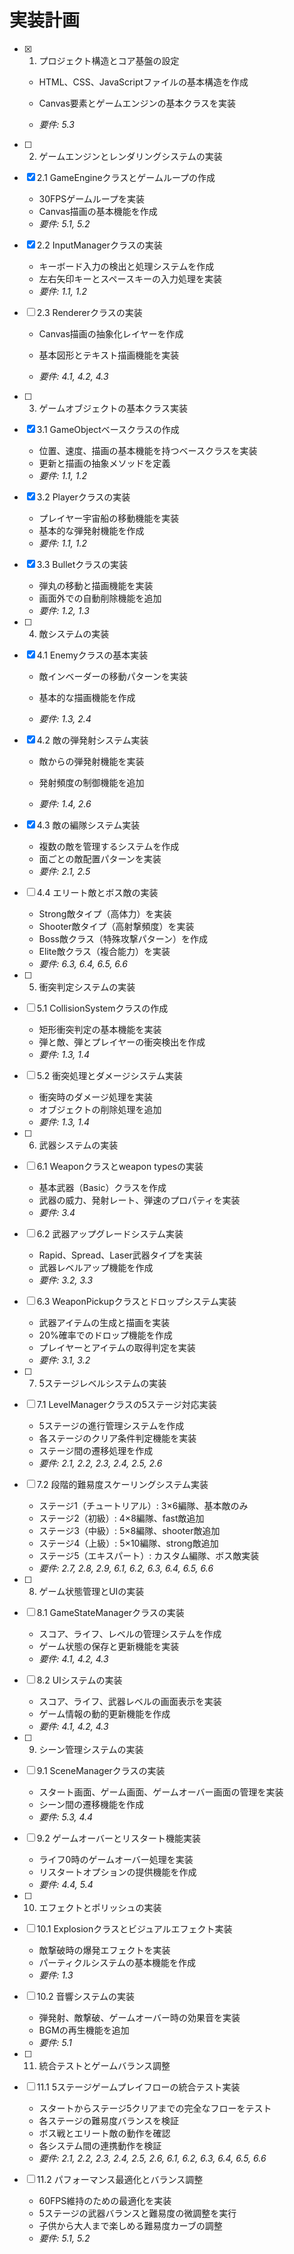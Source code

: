 # 実装計画

- [x] 1. プロジェクト構造とコア基盤の設定



  - HTML、CSS、JavaScriptファイルの基本構造を作成
  - Canvas要素とゲームエンジンの基本クラスを実装


  - _要件: 5.3_



- [ ] 2. ゲームエンジンとレンダリングシステムの実装
- [x] 2.1 GameEngineクラスとゲームループの作成


  - 30FPSゲームループを実装
  - Canvas描画の基本機能を作成
  - _要件: 5.1, 5.2_





- [x] 2.2 InputManagerクラスの実装


  - キーボード入力の検出と処理システムを作成
  - 左右矢印キーとスペースキーの入力処理を実装
  - _要件: 1.1, 1.2_



- [ ] 2.3 Rendererクラスの実装
  - Canvas描画の抽象化レイヤーを作成


  - 基本図形とテキスト描画機能を実装


  - _要件: 4.1, 4.2, 4.3_



- [ ] 3. ゲームオブジェクトの基本クラス実装
- [x] 3.1 GameObjectベースクラスの作成


  - 位置、速度、描画の基本機能を持つベースクラスを実装
  - 更新と描画の抽象メソッドを定義
  - _要件: 1.1, 1.2_





- [x] 3.2 Playerクラスの実装


  - プレイヤー宇宙船の移動機能を実装
  - 基本的な弾発射機能を作成
  - _要件: 1.1, 1.2_






- [x] 3.3 Bulletクラスの実装


  - 弾丸の移動と描画機能を実装
  - 画面外での自動削除機能を追加
  - _要件: 1.2, 1.3_



- [ ] 4. 敵システムの実装
- [x] 4.1 Enemyクラスの基本実装


  - 敵インベーダーの移動パターンを実装



  - 基本的な描画機能を作成


  - _要件: 1.3, 2.4_

- [x] 4.2 敵の弾発射システム実装




  - 敵からの弾発射機能を実装



  - 発射頻度の制御機能を追加
  - _要件: 1.4, 2.6_





- [x] 4.3 敵の編隊システム実装
  - 複数の敵を管理するシステムを作成
  - 面ごとの敵配置パターンを実装
  - _要件: 2.1, 2.5_

- [ ] 4.4 エリート敵とボス敵の実装
  - Strong敵タイプ（高体力）を実装
  - Shooter敵タイプ（高射撃頻度）を実装
  - Boss敵クラス（特殊攻撃パターン）を作成
  - Elite敵クラス（複合能力）を実装
  - _要件: 6.3, 6.4, 6.5, 6.6_



- [ ] 5. 衝突判定システムの実装
- [ ] 5.1 CollisionSystemクラスの作成
  - 矩形衝突判定の基本機能を実装
  - 弾と敵、弾とプレイヤーの衝突検出を作成
  - _要件: 1.3, 1.4_

- [ ] 5.2 衝突処理とダメージシステム実装
  - 衝突時のダメージ処理を実装
  - オブジェクトの削除処理を追加
  - _要件: 1.3, 1.4_

- [ ] 6. 武器システムの実装
- [ ] 6.1 Weaponクラスとweapon typesの実装
  - 基本武器（Basic）クラスを作成
  - 武器の威力、発射レート、弾速のプロパティを実装
  - _要件: 3.4_

- [ ] 6.2 武器アップグレードシステム実装
  - Rapid、Spread、Laser武器タイプを実装
  - 武器レベルアップ機能を作成
  - _要件: 3.2, 3.3_

- [ ] 6.3 WeaponPickupクラスとドロップシステム実装
  - 武器アイテムの生成と描画を実装
  - 20%確率でのドロップ機能を作成
  - プレイヤーとアイテムの取得判定を実装
  - _要件: 3.1, 3.2_

- [ ] 7. 5ステージレベルシステムの実装
- [ ] 7.1 LevelManagerクラスの5ステージ対応実装
  - 5ステージの進行管理システムを作成
  - 各ステージのクリア条件判定機能を実装
  - ステージ間の遷移処理を作成
  - _要件: 2.1, 2.2, 2.3, 2.4, 2.5, 2.6_

- [ ] 7.2 段階的難易度スケーリングシステム実装
  - ステージ1（チュートリアル）: 3×6編隊、基本敵のみ
  - ステージ2（初級）: 4×8編隊、fast敵追加
  - ステージ3（中級）: 5×8編隊、shooter敵追加
  - ステージ4（上級）: 5×10編隊、strong敵追加
  - ステージ5（エキスパート）: カスタム編隊、ボス敵実装
  - _要件: 2.7, 2.8, 2.9, 6.1, 6.2, 6.3, 6.4, 6.5, 6.6_

- [ ] 8. ゲーム状態管理とUIの実装
- [ ] 8.1 GameStateManagerクラスの実装
  - スコア、ライフ、レベルの管理システムを作成
  - ゲーム状態の保存と更新機能を実装
  - _要件: 4.1, 4.2, 4.3_

- [ ] 8.2 UIシステムの実装
  - スコア、ライフ、武器レベルの画面表示を実装
  - ゲーム情報の動的更新機能を作成
  - _要件: 4.1, 4.2, 4.3_

- [ ] 9. シーン管理システムの実装
- [ ] 9.1 SceneManagerクラスの実装
  - スタート画面、ゲーム画面、ゲームオーバー画面の管理を実装
  - シーン間の遷移機能を作成
  - _要件: 5.3, 4.4_

- [ ] 9.2 ゲームオーバーとリスタート機能実装
  - ライフ0時のゲームオーバー処理を実装
  - リスタートオプションの提供機能を作成
  - _要件: 4.4, 5.4_

- [ ] 10. エフェクトとポリッシュの実装
- [ ] 10.1 Explosionクラスとビジュアルエフェクト実装
  - 敵撃破時の爆発エフェクトを実装
  - パーティクルシステムの基本機能を作成
  - _要件: 1.3_

- [ ] 10.2 音響システムの実装
  - 弾発射、敵撃破、ゲームオーバー時の効果音を実装
  - BGMの再生機能を追加
  - _要件: 5.1_

- [ ] 11. 統合テストとゲームバランス調整
- [ ] 11.1 5ステージゲームプレイフローの統合テスト実装
  - スタートからステージ5クリアまでの完全なフローをテスト
  - 各ステージの難易度バランスを検証
  - ボス戦とエリート敵の動作を確認
  - 各システム間の連携動作を検証
  - _要件: 2.1, 2.2, 2.3, 2.4, 2.5, 2.6, 6.1, 6.2, 6.3, 6.4, 6.5, 6.6_

- [ ] 11.2 パフォーマンス最適化とバランス調整
  - 60FPS維持のための最適化を実装
  - 5ステージの武器バランスと難易度の微調整を実行
  - 子供から大人まで楽しめる難易度カーブの調整
  - _要件: 5.1, 5.2_